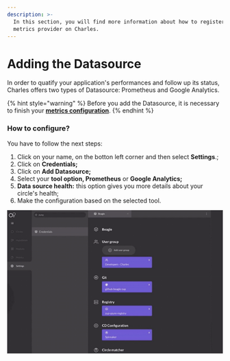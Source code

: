 ```yaml
---
description: >-
  In this section, you will find more information about how to register your
  metrics provider on Charles.
---
```


# Adding the Datasource

In order to quatify your application's performances and follow up its status, Charles offers two types of Datasource: Prometheus and Google Analytics. 

{% hint style="warning" %}
Before you add the Datasource, it is necessary to finish your [**metrics configuration**](setting-your-metrics.md).
{% endhint %}

### How to configure? 

You have to follow the next steps: 

1. Click on your name, on the botton left corner and then select **Settings**.;
2. Click on **Credentials;**
3. Click on **Add Datasource;**
4. Select your **tool option, Prometheus** or **Google Analytics;** 
5. **Data source health:** this option gives you more details about your circle's health; 
6. Make the configuration based on the selected tool. 

![](../../.gitbook/assets/metrics-provider%20%282%29.gif)

